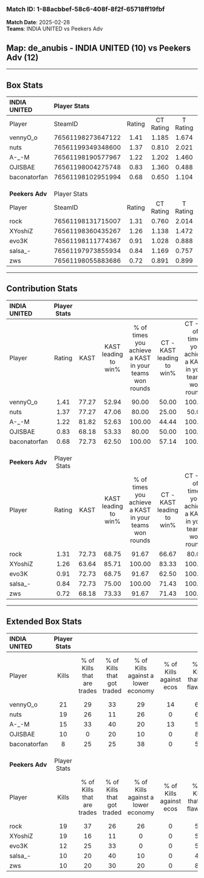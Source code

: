 ### Match ID: 1-88acbbef-58c6-408f-8f2f-65718ff19fbf  
**Match Date**: 2025-02-28  
**Teams**: INDIA UNITED vs Peekers Adv  

## **Map**: de_anubis - INDIA UNITED (10) vs Peekers Adv (12)  
---  

## Box Stats  

| **INDIA UNITED** | Player Stats      |        |           |          |       |       |       |         |        |      |     |
| :- | :- | :-: | :-: | :-: | :-: | :-: | :-: | :-: | :-: | :-: | :-: |
| Player           | SteamID           | Rating | CT Rating | T Rating | KAST  |  ADR  | Kills | Assists | Deaths | K/D  | HS% |
| vennyO_o         | 76561198273647122 |  1.41  |   1.185   |  1.674   | 77.27 | 86.1  |  21   |    4    |   14   | 1.50 | 42  |
| nuts             | 76561199349348600 |  1.37  |   0.810   |  2.021   | 77.27 | 83.1  |  19   |    4    |   12   | 1.58 | 78  |
| A-_-M            | 76561198190577967 |  1.22  |   1.202   |  1.460   | 81.82 | 90.1  |  15   |    6    |   14   | 1.07 | 66  |
| OJISBAE          | 76561198004275748 |  0.83  |   1.360   |  0.488   | 68.18 | 58.5  |  10   |    6    |   14   | 0.71 | 20  |
| baconatorfan     | 76561198102951994 |  0.68  |   0.650   |  1.104   | 72.73 | 47.0  |   8   |    3    |   16   | 0.50 | 50  |
|                  |                   |        |           |          |       |       |       |         |        |      |     |
|                  |                   |        |           |          |       |       |       |         |        |      |     |
|                  |                   |        |           |          |       |       |       |         |        |      |     |
| **Peekers Adv**  | Player Stats      |        |           |          |       |       |       |         |        |      |     |
| Player           | SteamID           | Rating | CT Rating | T Rating | KAST  |  ADR  | Kills | Assists | Deaths | K/D  | HS% |
| rock             | 76561198131715007 |  1.31  |   0.760   |  2.014   | 72.73 | 105.7 |  19   |    5    |   16   | 1.19 | 57  |
| XYoshiZ          | 76561198360435267 |  1.26  |   1.138   |  1.472   | 63.64 | 81.5  |  19   |    3    |   12   | 1.58 | 26  |
| evo3K            | 76561198111774367 |  0.91  |   1.028   |  0.888   | 72.73 | 47.1  |  12   |    2    |   13   | 0.92 | 50  |
| salsa_-          | 76561197973855934 |  0.84  |   1.169   |  0.757   | 72.73 | 60.2  |  10   |    6    |   15   | 0.67 | 50  |
| zws              | 76561198055883686 |  0.72  |   0.891   |  0.899   | 68.18 | 51.9  |  10   |    3    |   17   | 0.59 | 40  |
---  

## Contribution Stats  

| **INDIA UNITED** | Player Stats |       |                      |                                                        |                           |                                                             |                          |                                                            |
| :- | :-: | :-: | :-: | :-: | :-: | :-: | :-: | :-: |
| Player           |    Rating    | KAST  | KAST leading to win% | % of times you achieve a KAST in your teams won rounds | CT - KAST leading to win% | CT - % of times you achieve a KAST in your teams won rounds | T - KAST leading to win% | T - % of times you achieve a KAST in your teams won rounds |
| vennyO_o         |     1.41     | 77.27 |        52.94         |                         90.00                          |           50.00           |                           100.00                            |          55.56           |                           83.33                            |
| nuts             |     1.37     | 77.27 |        47.06         |                         80.00                          |           25.00           |                            50.00                            |          66.67           |                           100.00                           |
| A-_-M            |     1.22     | 81.82 |        52.63         |                         100.00                         |           44.44           |                           100.00                            |          60.00           |                           100.00                           |
| OJISBAE          |     0.83     | 68.18 |        53.33         |                         80.00                          |           50.00           |                           100.00                            |          57.14           |                           66.67                            |
| baconatorfan     |     0.68     | 72.73 |        62.50         |                         100.00                         |           57.14           |                           100.00                            |          66.67           |                           100.00                           |
|                  |              |       |                      |                                                        |                           |                                                             |                          |                                                            |
|                  |              |       |                      |                                                        |                           |                                                             |                          |                                                            |
|                  |              |       |                      |                                                        |                           |                                                             |                          |                                                            |
| **Peekers Adv**  | Player Stats |       |                      |                                                        |                           |                                                             |                          |                                                            |
| Player           |    Rating    | KAST  | KAST leading to win% | % of times you achieve a KAST in your teams won rounds | CT - KAST leading to win% | CT - % of times you achieve a KAST in your teams won rounds | T - KAST leading to win% | T - % of times you achieve a KAST in your teams won rounds |
| rock             |     1.31     | 72.73 |        68.75         |                         91.67                          |           66.67           |                            80.00                            |          70.00           |                           100.00                           |
| XYoshiZ          |     1.26     | 63.64 |        85.71         |                         100.00                         |           83.33           |                           100.00                            |          87.50           |                           100.00                           |
| evo3K            |     0.91     | 72.73 |        68.75         |                         91.67                          |           62.50           |                           100.00                            |          75.00           |                           85.71                            |
| salsa_-          |     0.84     | 72.73 |        75.00         |                         100.00                         |           71.43           |                           100.00                            |          77.78           |                           100.00                           |
| zws              |     0.72     | 68.18 |        73.33         |                         91.67                          |           71.43           |                           100.00                            |          75.00           |                           85.71                            |
---  

## Extended Box Stats  

| **INDIA UNITED** | Player Stats |                            |                            |                                    |                         |                              |                                 |        |                             |                                     |                          |                               |                            |
| :- | :-: | :-: | :-: | :-: | :-: | :-: | :-: | :-: | :-: | :-: | :-: | :-: | :-: |
| Player           |    Kills     | % of Kills that are trades | % of Kills that got traded | % of Kills against a lower economy | % of Kills against ecos | % of Kills that are flawless | % of Kills that are close duels | Deaths | % of Deaths that get traded | % of Deaths against a lower economy | % of Deaths against ecos | % of Deaths that are flawless | % of Deaths that are close |
| vennyO_o         |      21      |             29             |             33             |                 29                 |           14            |              62              |                5                |   14   |              7              |                  7                  |            0             |              50               |             0              |
| nuts             |      19      |             26             |             11             |                 26                 |            0            |              68              |                5                |   12   |             17              |                  8                  |            0             |              67               |             8              |
| A-_-M            |      15      |             33             |             40             |                 20                 |           13            |              53              |               13                |   14   |             21              |                  7                  |            0             |              43               |             14             |
| OJISBAE          |      10      |             0              |             20             |                 10                 |            0            |              80              |                0                |   14   |             29              |                  7                  |            0             |              57               |             7              |
| baconatorfan     |      8       |             25             |             25             |                 38                 |            0            |              50              |                0                |   16   |             50              |                 19                  |            6             |              63               |             0              |
|                  |              |                            |                            |                                    |                         |                              |                                 |        |                             |                                     |                          |                               |                            |
|                  |              |                            |                            |                                    |                         |                              |                                 |        |                             |                                     |                          |                               |                            |
|                  |              |                            |                            |                                    |                         |                              |                                 |        |                             |                                     |                          |                               |                            |
| **Peekers Adv**  | Player Stats |                            |                            |                                    |                         |                              |                                 |        |                             |                                     |                          |                               |                            |
| Player           |    Kills     | % of Kills that are trades | % of Kills that got traded | % of Kills against a lower economy | % of Kills against ecos | % of Kills that are flawless | % of Kills that are close duels | Deaths | % of Deaths that get traded | % of Deaths against a lower economy | % of Deaths against ecos | % of Deaths that are flawless | % of Deaths that are close |
| rock             |      19      |             37             |             26             |                 26                 |            0            |              53              |                5                |   16   |             19              |                 13                  |            0             |              50               |             13             |
| XYoshiZ          |      19      |             16             |             11             |                 0                  |            0            |              58              |               11                |   12   |             17              |                  8                  |            0             |              92               |             0              |
| evo3K            |      12      |             25             |             33             |                 0                  |            0            |              50              |                8                |   13   |             15              |                 15                  |            0             |              62               |             0              |
| salsa_-          |      10      |             20             |             40             |                 10                 |            0            |              40              |                0                |   15   |             33              |                 13                  |            0             |              53               |             7              |
| zws              |      10      |             20             |             30             |                 20                 |            0            |              80              |                0                |   17   |             41              |                  6                  |            0             |              65               |             6              |
